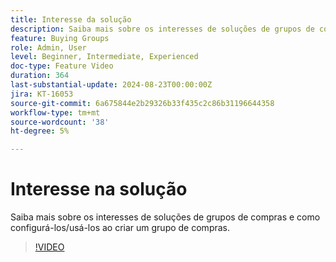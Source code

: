 ```yaml
---
title: Interesse da solução
description: Saiba mais sobre os interesses de soluções de grupos de compras e como configurá-los/usá-los ao criar um grupo de compras.
feature: Buying Groups
role: Admin, User
level: Beginner, Intermediate, Experienced
doc-type: Feature Video
duration: 364
last-substantial-update: 2024-08-23T00:00:00Z
jira: KT-16053
source-git-commit: 6a675844e2b29326b33f435c2c86b31196644358
workflow-type: tm+mt
source-wordcount: '38'
ht-degree: 5%

---
```



# Interesse na solução

Saiba mais sobre os interesses de soluções de grupos de compras e como configurá-los/usá-los ao criar um grupo de compras.

>[!VIDEO](https://video.tv.adobe.com/v/3433080/?learn=on)
